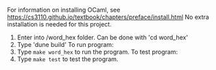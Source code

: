 For information on installing OCaml, 
see https://cs3110.github.io/textbook/chapters/preface/install.html
No extra installation is needed for this project.

1. Enter into /word_hex folder. Can be done with 'cd word_hex'
2. Type 'dune build'
To run program:
  3. Type `make word_hex` to run the program.
To test program:
  3. Type `make test` to test the program.